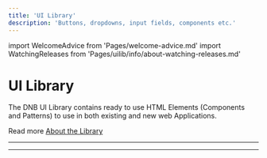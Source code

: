 ```yaml
---
title: 'UI Library'
description: 'Buttons, dropdowns, input fields, components etc.'
---
```


import WelcomeAdvice from 'Pages/welcome-advice.md'
import WatchingReleases from 'Pages/uilib/info/about-watching-releases.md'

# UI Library

The DNB UI Library contains ready to use HTML Elements (Components and Patterns) to use in both existing and new web Applications.

Read more [About the Library](/uilib/about-the-lib)

---

<WatchingReleases />

---

<WelcomeAdvice />

<!-- prettier-ignore-start -->

<!-- export default ({children}) => {
  console.log('Hello')
  return (
    <React.Fragment>
      {children}
    </React.Fragment>
  )
} -->

<!-- prettier-ignore-end -->
